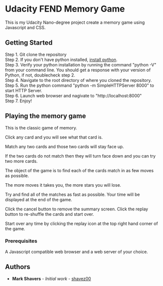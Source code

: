# Udacity FEND Memory Game

This is my Udacity Nano-degree project create a memory game using Javascript and CSS.

## Getting Started

Step 1.  Git clone the repository</br>
Step 2.  If you don't have python installed, [install python](https://www.python.org/downloads/).</br>
Step 3.  Verify your python installation by running the command "python -V" from your command line.  You should get a response with your version of Python, if not, doublecheck step 2.</br>
Step 4.  Navigate to the root directory of where you cloned the repository.</br>
Step 5.  Run the python command "python -m SimpleHTTPServer 8000" to start HTTP Server.</br>
Step 6.  Launch web browser and nagivate to "http://localhost:8000"</br>
Step 7.  Enjoy!</br>

## Playing the memory game

This is the classic game of memory.

Click any card and you will see what that card is.

Match any two cards and those two cards will stay face up.

If the two cards do not match then they will turn face down and you can try two more cards.

The object of the game is to find each of the cards match in as few moves as possible.

The more moves it takes you, the more stars you will lose.

Try and find all of the matches as fast as possible.  Your time will be displayed at the end of the game.

Click the cancel  button to remove the summary screen. Click the replay button to re-shuffle the cards and start over.

Start over any time by clicking the replay icon at the top right hand corner of the game.

### Prerequisites

A Javascript compatible web browser and a web server of your choice.

## Authors

* **Mark Shavers** - *Initial work* - [shavez00](https://github.com/shavez00)
